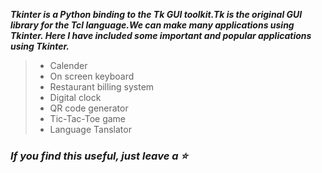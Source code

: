 

**_Tkinter is a Python binding to the Tk GUI toolkit.Tk is the original GUI library for the Tcl language.We can make many applications using Tkinter.
Here I have included some important and popular applications using Tkinter._**

> - Calender
> - On screen keyboard
> - Restaurant billing system
> - Digital clock
> - QR code generator 
> - Tic-Tac-Toe game  
> - Language Tanslator

### _**If you find this useful, just leave a :star:**_


